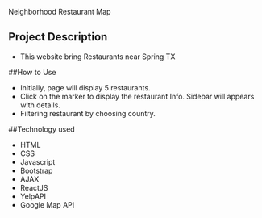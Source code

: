 Neighborhood Restaurant Map

## Project Description
- This website bring Restaurants near Spring TX

##How to Use
- Initially, page will display 5 restaurants.
- Click on the marker to display the restaurant Info. Sidebar will appears with details.
- Filtering restaurant by choosing country.

##Technology used
* HTML
* CSS
* Javascript
* Bootstrap
* AJAX
* ReactJS
* YelpAPI
* Google Map API

